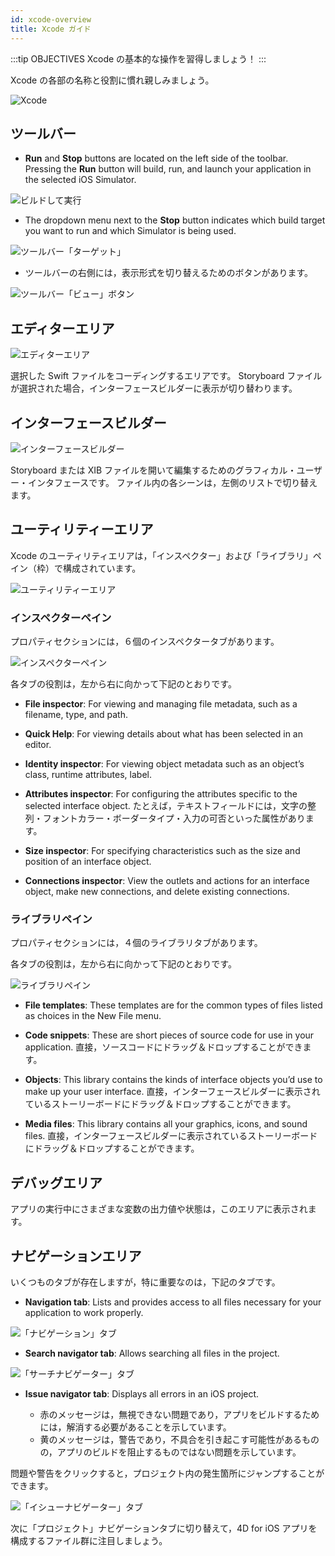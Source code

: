 ```yaml
---
id: xcode-overview
title: Xcode ガイド
---
```


:::tip OBJECTIVES Xcode の基本的な操作を習得しましょう！ :::

Xcode の各部の名称と役割に慣れ親しみましょう。

![Xcode](assets/en/customize-with-xcode/Discover-Xcode-4D-for-iOS.png)

## ツールバー

* **Run** and **Stop** buttons are located on the left side of the toolbar. Pressing the **Run** button will build, run, and launch your application in the selected iOS Simulator.

![ビルドして実行](assets/en/customize-with-xcode/Toolbar-Build-and-Run-Xcode-4D-for-iOS.png)

* The dropdown menu next to the **Stop** button indicates which build target you want to run and which Simulator is being used.

![ツールバー「ターゲット」](assets/en/customize-with-xcode/Toolbar-Target-simulator-Xcode-4D-for-iOS.png)

* ツールバーの右側には，表示形式を切り替えるためのボタンがあります。

![ツールバー「ビュー」ボタン](assets/en/customize-with-xcode/Toolbar-View-buttons-Xcode-4D-for-iOS.png)

## エディターエリア

![エディターエリア](assets/en/customize-with-xcode/Editor-Xcode-4D-for-iOS.png)

選択した Swift ファイルをコーディングするエリアです。 Storyboard ファイルが選択された場合，インターフェースビルダーに表示が切り替わります。

## インターフェースビルダー

![インターフェースビルダー](assets/en/customize-with-xcode/Interface-Builder-Xcode-4D-for-iOS.png)

Storyboard または XIB ファイルを開いて編集するためのグラフィカル・ユーザー・インタフェースです。 ファイル内の各シーンは，左側のリストで切り替えます。

## ユーティリティーエリア

Xcode のユーティリティエリアは，「インスペクター」および「ライブラリ」ペイン（枠）で構成されています。

![ユーティリティーエリア](assets/en/customize-with-xcode/Utility-Xcode-4D-for-iOS.png)

### インスペクターペイン

プロパティセクションには，６個のインスペクタータブがあります。

![インスペクターペイン](assets/en/customize-with-xcode/Xcode-Inspector-pane.png)

各タブの役割は，左から右に向かって下記のとおりです。

* **File inspector**: For viewing and managing file metadata, such as a filename, type, and path.

* **Quick Help**: For viewing details about what has been selected in an editor.

* **Identity inspector**: For viewing object metadata such as an object’s class, runtime attributes, label.

* **Attributes inspector**: For configuring the attributes specific to the selected interface object. たとえば，テキストフィールドには，文字の整列・フォントカラー・ボーダータイプ・入力の可否といった属性があります。

* **Size inspector**: For specifying characteristics such as the size and position of an interface object.

* **Connections inspector**: View the outlets and actions for an interface object, make new connections, and delete existing connections.

### ライブラリペイン

プロパティセクションには，４個のライブラリタブがあります。

各タブの役割は，左から右に向かって下記のとおりです。

![ライブラリペイン](assets/en/customize-with-xcode/Xcode-Library-pane.png)

* **File templates**: These templates are for the common types of files listed as choices in the New File menu.

* **Code snippets**: These are short pieces of source code for use in your application. 直接，ソースコードにドラッグ＆ドロップすることができます。

* **Objects**: This library contains the kinds of interface objects you’d use to make up your user interface. 直接，インターフェースビルダーに表示されているストーリーボードにドラッグ＆ドロップすることができます。

* **Media files**: This library contains all your graphics, icons, and sound files. 直接，インターフェースビルダーに表示されているストーリーボードにドラッグ＆ドロップすることができます。

## デバッグエリア

アプリの実行中にさまざまな変数の出力値や状態は，このエリアに表示されます。

## ナビゲーションエリア

いくつものタブが存在しますが，特に重要なのは，下記のタブです。

* **Navigation tab**: Lists and provides access to all files necessary for your application to work properly.

![「ナビゲーション」タブ](assets/en/customize-with-xcode/Project-Navigation-Editor-Xcode-4D-for-iOS.png)

* **Search navigator tab**: Allows searching all files in the project.

![「サーチナビゲーター」タブ](assets/en/customize-with-xcode/Search-Navigator-Xcode-4D-for-iOS.png)

* **Issue navigator tab**: Displays all errors in an iOS project.

    - 赤のメッセージは，無視できない問題であり，アプリをビルドするためには，解消する必要があることを示しています。
    - 黄のメッセージは，警告であり，不具合を引き起こす可能性があるものの，アプリのビルドを阻止するものではない問題を示しています。

問題や警告をクリックすると，プロジェクト内の発生箇所にジャンプすることができます。

![「イシューナビゲーター」タブ](assets/en/customize-with-xcode/Issue-Navigator-Xcode-4D-for-iOS.png)

次に「プロジェクト」ナビゲーションタブに切り替えて，4D for iOS アプリを構成するファイル群に注目しましょう。
